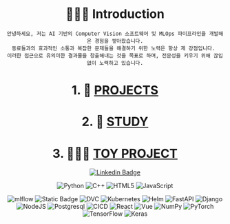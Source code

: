 <div align="center">
  
# 🙇🏻‍♂️ Introduction
<p align="center">
  
```
안녕하세요, 저는 AI 기반의 Computer Vision 소프트웨어 및 MLOps 파이프라인을 개발해온 경험을 쌓아왔습니다.
동료들과의 효과적인 소통과 복잡한 문제들을 해결하기 위한 노력은 항상 제 강점입니다. 
이러한 접근으로 유의미한 결과물을 창출해내는 것을 목표로 하며, 전문성을 키우기 위해 끊임없이 노력하고 있습니다.
```

</p>

</div>

<div align="center">
  
# 1. 👑 [PROJECTS](https://github.com/ChaejinE/ChaejinE/wiki)

</div>

<div align="center">

# 2. 🔖 [STUDY](https://github.com/ChaejinE/Study)

</div>

<div align="center">
  
# 3. 🏄🏼‍♀️ [TOY PROJECT](https://github.com/ChaejinE/Toy-Project)

</div>

<div align="center">
  
[![Linkedin Badge](https://img.shields.io/badge/-LinkedIn-blue?style=flat-square&logo=Linkedin&logoColor=white&link=https://www.linkedin.com/in/%EC%B1%84%EC%A7%84-%EC%A0%95-0862aa247/)](https://www.linkedin.com/in/%EC%B1%84%EC%A7%84-%EC%A0%95-0862aa247/)
  
</div>

<div align="center">
  
![Python](https://img.shields.io/badge/python-3670A0?style=for-the-badge&logo=python&logoColor=ffdd54)
![C++](https://img.shields.io/badge/c++-%2300599C.svg?style=for-the-badge&logo=c%2B%2B&logoColor=white)
![HTML5](https://img.shields.io/badge/html5-%23E34F26.svg?style=for-the-badge&logo=html5&logoColor=white)
![JavaScript](https://img.shields.io/badge/javascript-%23323330.svg?style=for-the-badge&logo=javascript&logoColor=%23F7DF1E)

</div>

<div align="center">

![mlflow](https://img.shields.io/badge/mlflow-%23d9ead3.svg?style=for-the-badge&logo=numpy&logoColor=blue)
![Static Badge](https://img.shields.io/badge/Kubeflow-blue?style=for-the-badge)
![DVC](https://img.shields.io/badge/DVC-13ADC7?style=for-the-badge&logo=dvc&logoColor=white)
![Kubernetes](https://img.shields.io/badge/Kubernetes-326CE5?style=for-the-badge&logo=kubernetes&logoColor=white)
![Helm](https://img.shields.io/badge/Helm-0F1689?style=for-the-badge&logo=helm&logoColor=white)
![FastAPI](https://img.shields.io/badge/fastapi-009688?style=for-the-badge&logo=fastapi&logoColor=white)
![Django](https://img.shields.io/badge/django-092E20?style=for-the-badge&logo=django&logoColor=white)
![NodeJS](https://img.shields.io/badge/nodedotjs-339933?style=for-the-badge&logo=nodedotjs&logoColor=white)
![Postgresql](https://img.shields.io/badge/postgresql-4169E1?style=for-the-badge&logo=postgresql&logoColor=white)
![CICD](https://img.shields.io/badge/CI/CD-FC6D26.svg?style=for-the-badge&logo=gitlab&logoColor=white)
![React](https://img.shields.io/badge/react-61DAFB?style=for-the-badge&logo=react&logoColor=white)
![Vue](https://img.shields.io/badge/vue-4FC08D?style=for-the-badge&logo=vuedotjs&logoColor=white)
![NumPy](https://img.shields.io/badge/numpy-%23013243.svg?style=for-the-badge&logo=numpy&logoColor=white)
![PyTorch](https://img.shields.io/badge/PyTorch-%23EE4C2C.svg?style=for-the-badge&logo=PyTorch&logoColor=white)
![TensorFlow](https://img.shields.io/badge/TensorFlow-%23FF6F00.svg?style=for-the-badge&logo=TensorFlow&logoColor=white)
![Keras](https://img.shields.io/badge/Keras-%23D00000.svg?style=for-the-badge&logo=Keras&logoColor=white)

</div>
